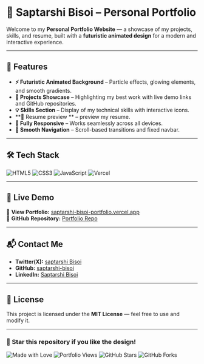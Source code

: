 # 🌌 Saptarshi Bisoi – Personal Portfolio

Welcome to my **Personal Portfolio Website** — a showcase of my projects, skills, and resume, built with a **futuristic animated design** for a modern and interactive experience.

---

## 🚀 Features

- **⚡ Futuristic Animated Background** – Particle effects, glowing elements, and smooth gradients.
- **📂 Projects Showcase** – Highlighting my best work with live demo links and GitHub repositories.
- **💡 Skills Section** – Display of my technical skills with interactive icons.
- **📜 Resume preview ** – preview my resume.
- **📱 Fully Responsive** – Works seamlessly across all devices.
- **🎯 Smooth Navigation** – Scroll-based transitions and fixed navbar.

---

## 🛠 Tech Stack

![HTML5](https://img.shields.io/badge/HTML5-E34F26?style=for-the-badge&logo=html5&logoColor=white)
![CSS3](https://img.shields.io/badge/CSS3-1572B6?style=for-the-badge&logo=css3&logoColor=white)
![JavaScript](https://img.shields.io/badge/JavaScript-F7DF1E?style=for-the-badge&logo=javascript&logoColor=black)
![Vercel](https://img.shields.io/badge/Vercel-000000?style=for-the-badge&logo=vercel&logoColor=white)


---

## 📸 Live Demo

🔗 **View Portfolio:** [saptarshi-bisoi-portfolio.vercel.app](https://saptarshi-bisoi-portfolio.vercel.app/)  
📂 **GitHub Repository:** [Portfolio Repo](https://github.com/saptarshi-bisoi/Saptarshi-s-portfolio-)

---
## 📬 Contact Me

- **Twitter(X):** [saptarshi Bisoi](https://x.com/saptarshiBisoi)
- **GitHub:** [saptarshi-bisoi](https://github.com/saptarshi-bisoi)
- **LinkedIn:** [Saptarshi Bisoi](https://www.linkedin.com/in/saptarshi-legend/)

---

## 📜 License

This project is licensed under the **MIT License** — feel free to use and modify it.

---

### 💎 Star this repository if you like the design!
![Made with Love](https://img.shields.io/badge/Made%20with-❤️-ff69b4?style=for-the-badge)
![Portfolio Views](https://komarev.com/ghpvc/?username=saptarshi-bisoi&label=Portfolio%20Views&color=blueviolet&style=for-the-badge)
![GitHub Stars](https://img.shields.io/github/stars/saptarshi-bisoi/Saptarshi-s-portfolio-?style=for-the-badge&color=yellow)
![GitHub Forks](https://img.shields.io/github/forks/saptarshi-bisoi/Saptarshi-s-portfolio-?style=for-the-badge&color=orange)
